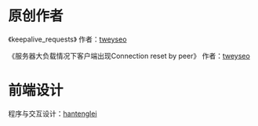 # 原创作者

《keepalive_requests》  作者：[tweyseo](tweyseo)

《服务器大负载情况下客户端出现Connection reset by peer》  作者：[tweyseo](tweyseo)





# 前端设计

程序与交互设计：[hantenglei](https://github.com/htlhenry)
